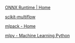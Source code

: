 
[ONNX Runtime | Home](https://onnxruntime.ai/)

[scikit-multiflow](https://scikit-multiflow.github.io/)

[mlpack - Home](https://mlpack.org/)

[mlpy - Machine Learning Python](https://mlpy.sourceforge.net/)
